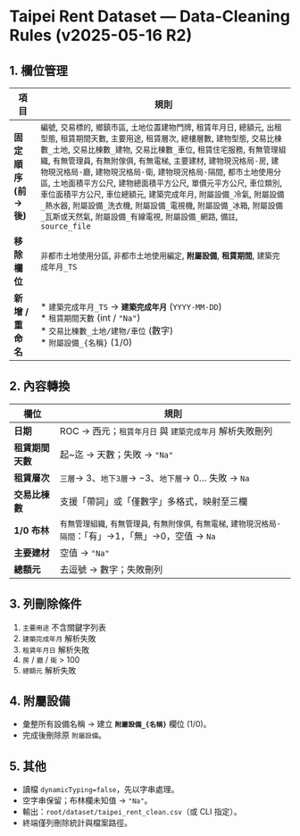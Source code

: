 # Taipei Rent Dataset — Data-Cleaning Rules (v2025-05-16 R2)

## 1. 欄位管理  
| 項目                 | 規則                                                                                                                                                                                                                                                                                                                                                                                                                                                                                                                                                                                                                                                                                                             |
| -------------------- | ---------------------------------------------------------------------------------------------------------------------------------------------------------------------------------------------------------------------------------------------------------------------------------------------------------------------------------------------------------------------------------------------------------------------------------------------------------------------------------------------------------------------------------------------------------------------------------------------------------------------------------------------------------------------------------------------------------------- |
| **固定順序 (前→後)** | `編號`, `交易標的`, `鄉鎮市區`, `土地位置建物門牌`, `租賃年月日`, `總額元`, `出租型態`, `租賃期間天數`, `主要用途`, `租賃層次`, `總樓層數`, `建物型態`, `交易比棟數_土地`, `交易比棟數_建物`, `交易比棟數_車位`, `租賃住宅服務`, `有無管理組織`, `有無管理員`, `有無附傢俱`, `有無電梯`, `主要建材`, `建物現況格局-房`, `建物現況格局-廳`, `建物現況格局-衛`, `建物現況格局-隔間`, `都市土地使用分區`, `土地面積平方公尺`, `建物總面積平方公尺`, `單價元平方公尺`, `車位類別`, `車位面積平方公尺`, `車位總額元`, `建築完成年月`, `附屬設備_冷氣`, `附屬設備_熱水器`, `附屬設備_洗衣機`, `附屬設備_電視機`, `附屬設備_冰箱`, `附屬設備_瓦斯或天然氣`, `附屬設備_有線電視`, `附屬設備_網路`, `備註`, `source_file` |
| **移除欄位**         | `非都市土地使用分區`, `非都市土地使用編定`, **`附屬設備`**, **`租賃期間`**, `建築完成年月_TS`                                                                                                                                                                                                                                                                                                                                                                                                                                                                                                                                                                                                                    |
| **新增 / 重命名**    | * `建築完成年月_TS` → **`建築完成年月`** (`YYYY-MM-DD`)<br>* `租賃期間天數` (int / `"Na"`)<br>* `交易比棟數_土地/建物/車位` (數字)<br>* `附屬設備_{名稱}` (1/0)                                                                                                                                                                                                                                                                                                                                                                                                                                                                                                                                                  |

## 2. 內容轉換  
| 欄位             | 規則                                                                                                         |
| ---------------- | ------------------------------------------------------------------------------------------------------------ |
| **日期**         | ROC → 西元；`租賃年月日` 與 `建築完成年月` 解析失敗刪列                                                      |
| **租賃期間天數** | 起~迄 → 天數；失敗 → `"Na"`                                                                                  |
| **租賃層次**     | `三層`→ 3、`地下3層`→ −3、`地下層`→ 0… 失敗 → `Na`                                                           |
| **交易比棟數**   | 支援「帶詞」或「僅數字」多格式，映射至三欄                                                                   |
| **1/0 布林**     | `有無管理組織`, `有無管理員`, `有無附傢俱`, `有無電梯`, `建物現況格局-隔間`：「有」→1，「無」→0，空值 → `Na` |
| **主要建材**     | 空值 → `"Na"`                                                                                                |
| **總額元**       | 去逗號 → 數字；失敗刪列                                                                                      |

## 3. 列刪除條件  
1. `主要用途` 不含關鍵字列表  
2. `建築完成年月` 解析失敗  
3. `租賃年月日` 解析失敗  
4. `房` / `廳` / `衛` > 100  
5. `總額元` 解析失敗  

## 4. 附屬設備  
* 彙整所有設備名稱 → 建立 **`附屬設備_{名稱}`** 欄位 (1/0)。  
* 完成後刪除原 `附屬設備`。

## 5. 其他  
* 讀檔 `dynamicTyping=false`，先以字串處理。  
* 空字串保留；布林欄未知值 → `"Na"`。  
* 輸出：`root/dataset/taipei_rent_clean.csv`（或 CLI 指定）。  
* 終端僅列刪除統計與檔案路徑。
